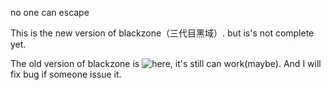 no one can escape

This is the new version of blackzone（三代目黑域）. but is's not complete yet.

The old version of blackzone is ![here](https://github.com/zh-explorer/black_zone), it's still can work(maybe).
And I will fix bug if someone issue it.
